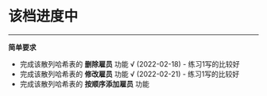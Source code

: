 # 该档进度中

***

**简单要求**
* 完成该散列哈希表的 **删除雇员** 功能 √ (2022-02-18) - 练习1写的比较好
* 完成该散列哈希表的 **修改雇员** 功能 √ (2022-02-21) - 练习1写的比较好
* 完成该散列哈希表的 **按顺序添加雇员** 功能